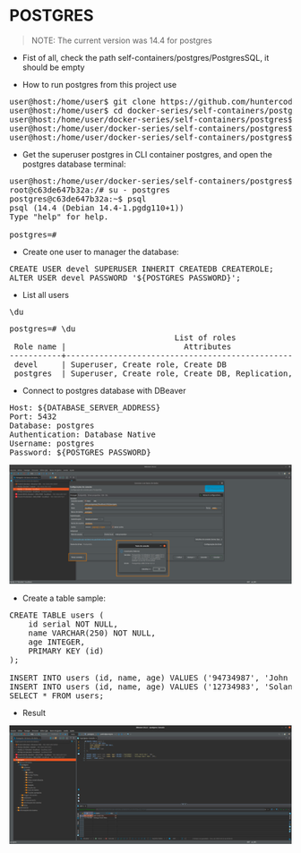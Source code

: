 # POSTGRES

> NOTE: The current version was 14.4 for postgres

- Fist of all, check the path self-containers/postgres/PostgresSQL, it should be empty

- How to run postgres from this project use

<pre>
user@host:/home/user$ git clone https://github.com/huntercodexs/docker-series.git .
user@host:/home/user$ cd docker-series/self-containers/postgres
user@host:/home/user/docker-series/self-containers/postgres$ docker-compose up --build
user@host:/home/user/docker-series/self-containers/postgres$ [Ctrl+C]
user@host:/home/user/docker-series/self-containers/postgres$ docker-compose start
</pre>

- Get the superuser postgres in CLI container postgres, and open the postgres database terminal:

<pre>
user@host:/home/user/docker-series/self-containers/postgres$ docker exec -it postgres /bin/bash
root@c63de647b32a:/# su - postgres
postgres@c63de647b32a:~$ psql 
psql (14.4 (Debian 14.4-1.pgdg110+1))
Type "help" for help.

postgres=# 
</pre>

- Create one user to manager the database:

<pre>
CREATE USER devel SUPERUSER INHERIT CREATEDB CREATEROLE;
ALTER USER devel PASSWORD '${POSTGRES_PASSWORD}';
</pre>

- List all users

<pre>
\du
</pre>

<pre>
postgres=# \du
                                   List of roles
 Role name |                         Attributes                         | Member of 
-----------+------------------------------------------------------------+-----------
 devel     | Superuser, Create role, Create DB                          | {}
 postgres  | Superuser, Create role, Create DB, Replication, Bypass RLS | {}
</pre>

- Connect to postgres database with DBeaver

<pre>
Host: ${DATABASE_SERVER_ADDRESS}
Port: 5432
Database: postgres
Authentication: Database Native
Username: postgres
Password: ${POSTGRES_PASSWORD}
</pre>

![postgres-database-connection-sample.png](./media/postgres-database-connection-sample.png)

- Create a table sample:

<pre>
CREATE TABLE users (
    id serial NOT NULL,
    name VARCHAR(250) NOT NULL,
    age INTEGER,
    PRIMARY KEY (id)
);

INSERT INTO users (id, name, age) VALUES ('94734987', 'John Smith Wiz', 33);
INSERT INTO users (id, name, age) VALUES ('12734983', 'Solange Smart Wow', 34);
SELECT * FROM users;
</pre>

- Result

![postgres-query-sample.png](./media/postgres-query-sample.png)
